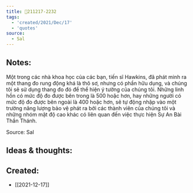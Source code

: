 ```yaml
---
title: 💬211217-2232
tags:
  - 'created/2021/Dec/17'
  - 'quotes'
source:
  - Sal
---
```


## Notes:
Một trong các nhà khoa học của các bạn, tiến sĩ Hawkins, đã phát minh ra một thang đo rung động khá là thô sơ, nhưng có phần hữu dụng, và chúng tôi sẽ sử dụng thang đo đó để thể hiện ý tưởng của chúng tôi. Những linh hồn có mức độ đo được bên trong là 500 hoặc hơn, hay những người có mức độ đo được bên ngoài là 400 hoặc hơn, sẽ tự động nhập vào một trường năng lượng bảo vệ phát ra bởi các thành viên của chúng tôi và những nhóm mật độ cao khác có liên quan đến việc thực hiện Sự An Bài Thần Thánh.

Source: Sal

## Ideas & thoughts:
## Created:
- [[2021-12-17]]
